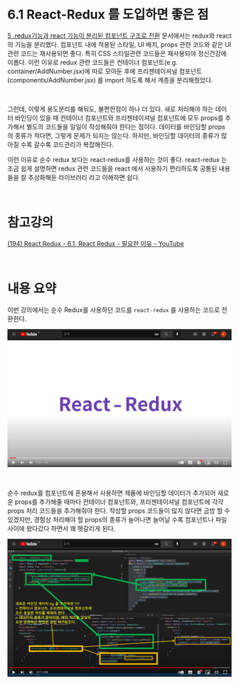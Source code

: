 # 6.1 React-Redux 를 도입하면 좋은 점

[5 .redux기능과 react 기능이 분리된 컴포넌트 구조로 전환](https://github.com/soon-good/kr-stock-calculator/blob/main/study/FRONTEND/%5B%EC%83%9D%ED%99%9C%EC%BD%94%EB%94%A9%20%EA%B0%95%EC%9D%98%20%ED%95%84%EA%B8%B0%5D%20React/%5BFRONTEND%5D-%EC%83%9D%ED%99%9C%EC%BD%94%EB%94%A9-5.%20redux%EA%B8%B0%EB%8A%A5%EA%B3%BC-react%EA%B8%B0%EB%8A%A5%EC%9D%B4-%EB%B6%84%EB%A6%AC%EB%90%9C-%EC%BB%B4%ED%8F%AC%EB%84%8C%ED%8A%B8-%EA%B5%AC%EC%A1%B0%EB%A1%9C-%EC%A0%84%ED%99%98.md) 문서에서는 redux와 react의 기능을 분리했다. 컴포넌트 내에 적용된 스타일, UI 배치, props 관련 코드와 같은 UI관련 코드는 재사용되면 좋다. 특히 CSS 스타일관련 코드들은 재사용되야 정신건강에 이롭다. 이런 이유로 redux 관련 코드들은 컨테이너 컴포넌트(e.g. container/AddNumber.jsx)에 따로 모아둔 후에 프리젠테이셔널 컴포넌트(components/AddNumber.jsx) 를 import 하도록 해서 계층을 분리해줬었다.<br>

<br>

그런데, 이렇게 용도분리를 해둬도, 불편한점이 하나 더 있다. 새로 처리해야 하는 데이터 바인딩이 있을 때 컨테이너 컴포넌트와 프리젠테이셔널 컴포넌트에 모두 props를 추가해서 별도의 코드들을 일일이 작성해줘야 한다는 점이다. 데이터를 바인딩할 props 의 종류가 적다면, 그렇게 문제가 되지는 않는다. 하지만, 바인딩할 데이터의 종류가 많아질 수록 갈수록 코드관리가 복잡해진다. <br>

이런 이유로 순수 redux 보다는 react-redux를 사용하는 것이 좋다. react-redux 는 조금 쉽게 설명하면 redux 관련 코드들을 react 에서 사용하기 편리하도록 공통된 내용들을 잘 추상화해둔 라이브러리 라고 이해하면 쉽다.<br>

<br>

# 참고강의

[(194) React Redux - 6.1. React Redux - 필요한 이유 - YouTube](https://www.youtube.com/watch?v=ygMmY_Q-6HQ)<br>

<br>

# 내용 요약

이번 강의에서는 순수 Redux를 사용하던 코드를 `react-redux` 를 사용하는 코드로 전환한다.

![1](./img/6-REACT-REDUX-INTRO/1.png)

<br>

순수 redux를 컴포넌트에 혼용해서 사용하면 제품에 바인딩할 데이터가 추가되어 새로운 props를 추가해줄 때마다 컨테이너 컴포넌트와, 프리젠테이셔널 컴포넌트에 각각 props 처리 코드들을 추가해줘야 한다. 작성할 props 코드들이 많지 않다면 금방 할 수 있겠지만, 경험상 처리해야 할 props의 종류가 늘어나면 늘어날 수록 컴포넌트나 파일 사이에 왔다갔다 하면서 꽤 헷갈리게 된다.

![1](./img/6-REACT-REDUX-INTRO/2.png)

<br>

<br>